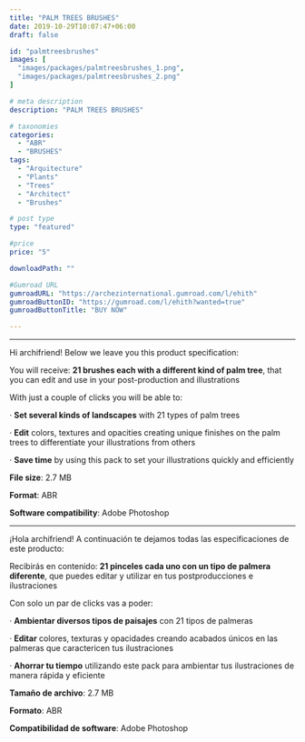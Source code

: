 ```yaml
---
title: "PALM TREES BRUSHES"
date: 2019-10-29T10:07:47+06:00
draft: false

id: "palmtreesbrushes"
images: [
  "images/packages/palmtreesbrushes_1.png",
  "images/packages/palmtreesbrushes_2.png"
]

# meta description
description: "PALM TREES BRUSHES"

# taxonomies
categories:
  - "ABR"
  - "BRUSHES"
tags:
  - "Arquitecture"
  - "Plants"
  - "Trees"
  - "Architect"
  - "Brushes"

# post type
type: "featured"

#price
price: "5"

downloadPath: ""

#Gumroad URL
gumroadURL: "https://archezinternational.gumroad.com/l/ehith"
gumroadButtonID: "https://gumroad.com/l/ehith?wanted=true"
gumroadButtonTitle: "BUY NOW"

---
```


___

Hi archifriend! Below we leave you this product specification:

You will receive: **21 brushes each with a different kind of palm tree**, that you can edit and use in your post-production and illustrations

With just a couple of clicks you will be able to:

· **Set several kinds of landscapes** with 21 types of palm trees

· **Edit** colors, textures and opacities creating unique finishes on the palm trees to differentiate your illustrations from others

· **Save time** by using this pack to set your illustrations quickly and efficiently

**File size**: 2.7 MB

**Format**: ABR

**Software compatibility**: Adobe Photoshop

_____

¡Hola archifriend! A continuación te dejamos todas las especificaciones de este producto:

Recibirás en contenido: **21 pinceles cada uno con un tipo de palmera diferente**, que puedes editar y utilizar en tus postproducciones e ilustraciones

Con solo un par de clicks vas a poder:

· **Ambientar diversos tipos de paisajes** con 21 tipos de palmeras

· **Editar** colores, texturas y opacidades creando acabados únicos en las palmeras que caractericen tus ilustraciones

· **Ahorrar tu tiempo** utilizando este pack para ambientar tus ilustraciones de manera rápida y eficiente

**Tamaño de archivo**: 2.7 MB

**Formato**: ABR

**Compatibilidad de software**: Adobe Photoshop
